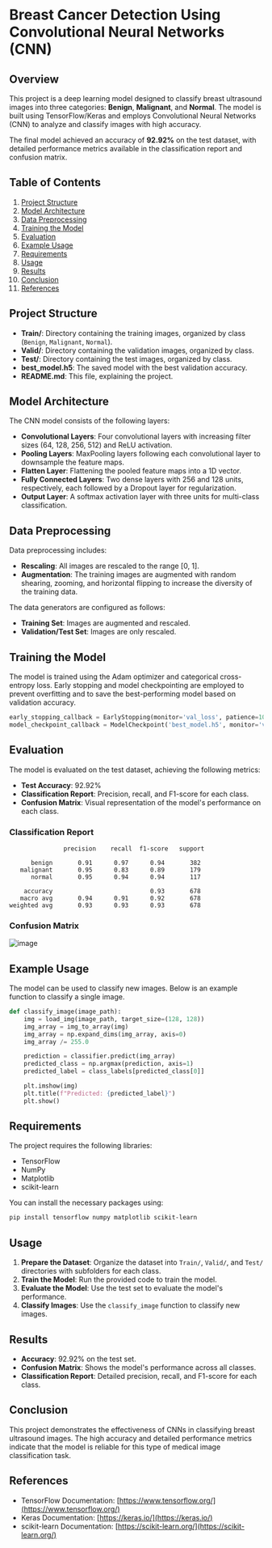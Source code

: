 # Breast Cancer Detection Using Convolutional Neural Networks (CNN)

## Overview

This project is a deep learning model designed to classify breast ultrasound images into three categories: **Benign**, **Malignant**, and **Normal**. The model is built using TensorFlow/Keras and employs Convolutional Neural Networks (CNN) to analyze and classify images with high accuracy.

The final model achieved an accuracy of **92.92%** on the test dataset, with detailed performance metrics available in the classification report and confusion matrix.

## Table of Contents

1. [Project Structure](#project-structure)
2. [Model Architecture](#model-architecture)
3. [Data Preprocessing](#data-preprocessing)
4. [Training the Model](#training-the-model)
5. [Evaluation](#evaluation)
6. [Example Usage](#example-usage)
7. [Requirements](#requirements)
8. [Usage](#usage)
9. [Results](#results)
10. [Conclusion](#conclusion)
11. [References](#references)

## Project Structure

- **Train/**: Directory containing the training images, organized by class (`Benign`, `Malignant`, `Normal`).
- **Valid/**: Directory containing the validation images, organized by class.
- **Test/**: Directory containing the test images, organized by class.
- **best_model.h5**: The saved model with the best validation accuracy.
- **README.md**: This file, explaining the project.

## Model Architecture

The CNN model consists of the following layers:

- **Convolutional Layers**: Four convolutional layers with increasing filter sizes (64, 128, 256, 512) and ReLU activation.
- **Pooling Layers**: MaxPooling layers following each convolutional layer to downsample the feature maps.
- **Flatten Layer**: Flattening the pooled feature maps into a 1D vector.
- **Fully Connected Layers**: Two dense layers with 256 and 128 units, respectively, each followed by a Dropout layer for regularization.
- **Output Layer**: A softmax activation layer with three units for multi-class classification.

## Data Preprocessing

Data preprocessing includes:

- **Rescaling**: All images are rescaled to the range [0, 1].
- **Augmentation**: The training images are augmented with random shearing, zooming, and horizontal flipping to increase the diversity of the training data.

The data generators are configured as follows:

- **Training Set**: Images are augmented and rescaled.
- **Validation/Test Set**: Images are only rescaled.

## Training the Model

The model is trained using the Adam optimizer and categorical cross-entropy loss. Early stopping and model checkpointing are employed to prevent overfitting and to save the best-performing model based on validation accuracy.

```python
early_stopping_callback = EarlyStopping(monitor='val_loss', patience=10, restore_best_weights=True)
model_checkpoint_callback = ModelCheckpoint('best_model.h5', monitor='val_accuracy', save_best_only=True)
```

## Evaluation

The model is evaluated on the test dataset, achieving the following metrics:

- **Test Accuracy**: 92.92%
- **Classification Report**: Precision, recall, and F1-score for each class.
- **Confusion Matrix**: Visual representation of the model's performance on each class.

### Classification Report

```
               precision    recall  f1-score   support

      benign       0.91      0.97      0.94       382
   malignant       0.95      0.83      0.89       179
      normal       0.95      0.94      0.94       117

    accuracy                           0.93       678
   macro avg       0.94      0.91      0.92       678
weighted avg       0.93      0.93      0.93       678
```

### Confusion Matrix

![image](https://github.com/user-attachments/assets/60b1e4cb-ba1e-4d52-b46a-90ddb0314a72)

## Example Usage

The model can be used to classify new images. Below is an example function to classify a single image.

```python
def classify_image(image_path):
    img = load_img(image_path, target_size=(128, 128))
    img_array = img_to_array(img)
    img_array = np.expand_dims(img_array, axis=0)
    img_array /= 255.0

    prediction = classifier.predict(img_array)
    predicted_class = np.argmax(prediction, axis=1)
    predicted_label = class_labels[predicted_class[0]]

    plt.imshow(img)
    plt.title(f"Predicted: {predicted_label}")
    plt.show()
```

## Requirements

The project requires the following libraries:

- TensorFlow
- NumPy
- Matplotlib
- scikit-learn

You can install the necessary packages using:

```bash
pip install tensorflow numpy matplotlib scikit-learn
```

## Usage

1. **Prepare the Dataset**: Organize the dataset into `Train/`, `Valid/`, and `Test/` directories with subfolders for each class.
2. **Train the Model**: Run the provided code to train the model.
3. **Evaluate the Model**: Use the test set to evaluate the model's performance.
4. **Classify Images**: Use the `classify_image` function to classify new images.

## Results

- **Accuracy**: 92.92% on the test set.
- **Confusion Matrix**: Shows the model's performance across all classes.
- **Classification Report**: Detailed precision, recall, and F1-score for each class.

## Conclusion

This project demonstrates the effectiveness of CNNs in classifying breast ultrasound images. The high accuracy and detailed performance metrics indicate that the model is reliable for this type of medical image classification task.

## References

- TensorFlow Documentation: [https://www.tensorflow.org/](https://www.tensorflow.org/)
- Keras Documentation: [https://keras.io/](https://keras.io/)
- scikit-learn Documentation: [https://scikit-learn.org/](https://scikit-learn.org/)

